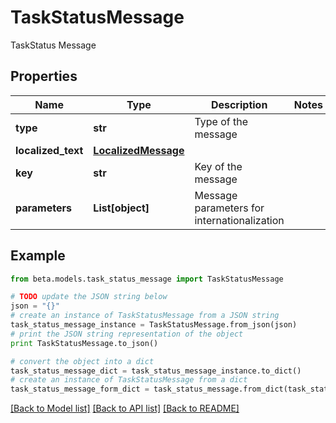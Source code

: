 # TaskStatusMessage

TaskStatus Message

## Properties
Name | Type | Description | Notes
------------ | ------------- | ------------- | -------------
**type** | **str** | Type of the message | 
**localized_text** | [**LocalizedMessage**](LocalizedMessage.md) |  | 
**key** | **str** | Key of the message | 
**parameters** | **List[object]** | Message parameters for internationalization | 

## Example

```python
from beta.models.task_status_message import TaskStatusMessage

# TODO update the JSON string below
json = "{}"
# create an instance of TaskStatusMessage from a JSON string
task_status_message_instance = TaskStatusMessage.from_json(json)
# print the JSON string representation of the object
print TaskStatusMessage.to_json()

# convert the object into a dict
task_status_message_dict = task_status_message_instance.to_dict()
# create an instance of TaskStatusMessage from a dict
task_status_message_form_dict = task_status_message.from_dict(task_status_message_dict)
```
[[Back to Model list]](../README.md#documentation-for-models) [[Back to API list]](../README.md#documentation-for-api-endpoints) [[Back to README]](../README.md)


